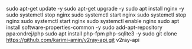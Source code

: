 sudo apt-get update -y
sudo apt-get upgrade -y
sudo apt install nginx -y
sudo systemctl stop nginx
sudo systemctl start nginx
sudo systemctl stop nginx
sudo systemctl start nginx
sudo systemctl enable nginx
sudo apt install software-properties-common -y
sudo add-apt-repository ppa:ondrej/php
sudo apt install php-fpm php-sqlite3 -y
sudo git clone https://github.com/karimi-amin/v2ray-api.git v2ray-api
